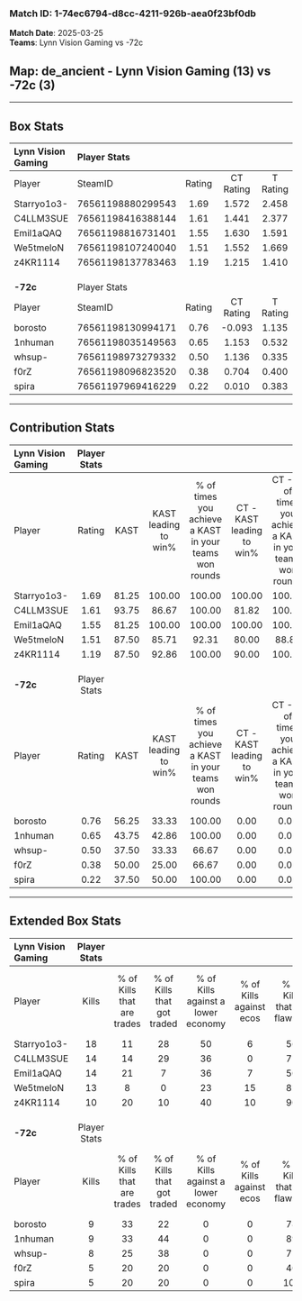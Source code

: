 ### Match ID: 1-74ec6794-d8cc-4211-926b-aea0f23bf0db  
**Match Date**: 2025-03-25  
**Teams**: Lynn Vision Gaming vs -72c  

## **Map**: de_ancient - Lynn Vision Gaming (13) vs -72c (3)  
---  

## Box Stats  

| **Lynn Vision Gaming** | Player Stats      |        |           |          |       |       |       |         |        |      |     |
| :- | :- | :-: | :-: | :-: | :-: | :-: | :-: | :-: | :-: | :-: | :-: |
| Player                 | SteamID           | Rating | CT Rating | T Rating | KAST  |  ADR  | Kills | Assists | Deaths | K/D  | HS% |
| Starryo1o3-            | 76561198880299543 |  1.69  |   1.572   |  2.458   | 81.25 | 106.1 |  18   |    4    |   9    | 2.00 | 38  |
| C4LLM3SUE              | 76561198416388144 |  1.61  |   1.441   |  2.377   | 93.75 | 95.9  |  14   |    5    |   7    | 2.00 | 71  |
| Emil1aQAQ              | 76561198816731401 |  1.55  |   1.630   |  1.591   | 81.25 | 101.5 |  14   |    7    |   7    | 2.00 | 57  |
| We5tmeloN              | 76561198107240040 |  1.51  |   1.552   |  1.669   | 87.50 | 89.0  |  13   |    4    |   6    | 2.17 | 69  |
| z4KR1114               | 76561198137783463 |  1.19  |   1.215   |  1.410   | 87.50 | 52.1  |  10   |    3    |   7    | 1.43 | 30  |
|                        |                   |        |           |          |       |       |       |         |        |      |     |
|                        |                   |        |           |          |       |       |       |         |        |      |     |
|                        |                   |        |           |          |       |       |       |         |        |      |     |
| **-72c**               | Player Stats      |        |           |          |       |       |       |         |        |      |     |
| Player                 | SteamID           | Rating | CT Rating | T Rating | KAST  |  ADR  | Kills | Assists | Deaths | K/D  | HS% |
| borosto                | 76561198130994171 |  0.76  |  -0.093   |  1.135   | 56.25 | 66.1  |   9   |    4    |   13   | 0.69 | 77  |
| 1nhuman                | 76561198035149563 |  0.65  |   1.153   |  0.532   | 43.75 | 62.9  |   9   |    3    |   13   | 0.69 | 100 |
| whsup-                 | 76561198973279332 |  0.50  |   1.136   |  0.335   | 37.50 | 59.4  |   8   |    1    |   14   | 0.57 | 50  |
| f0rZ                   | 76561198096823520 |  0.38  |   0.704   |  0.400   | 50.00 | 43.6  |   5   |    1    |   14   | 0.36 | 60  |
| spira                  | 76561197969416229 |  0.22  |   0.010   |  0.383   | 37.50 | 34.6  |   5   |    1    |   15   | 0.33 | 80  |
---  

## Contribution Stats  

| **Lynn Vision Gaming** | Player Stats |       |                      |                                                        |                           |                                                             |                          |                                                            |
| :- | :-: | :-: | :-: | :-: | :-: | :-: | :-: | :-: |
| Player                 |    Rating    | KAST  | KAST leading to win% | % of times you achieve a KAST in your teams won rounds | CT - KAST leading to win% | CT - % of times you achieve a KAST in your teams won rounds | T - KAST leading to win% | T - % of times you achieve a KAST in your teams won rounds |
| Starryo1o3-            |     1.69     | 81.25 |        100.00        |                         100.00                         |          100.00           |                           100.00                            |          100.00          |                           100.00                           |
| C4LLM3SUE              |     1.61     | 93.75 |        86.67         |                         100.00                         |           81.82           |                           100.00                            |          100.00          |                           100.00                           |
| Emil1aQAQ              |     1.55     | 81.25 |        100.00        |                         100.00                         |          100.00           |                           100.00                            |          100.00          |                           100.00                           |
| We5tmeloN              |     1.51     | 87.50 |        85.71         |                         92.31                          |           80.00           |                            88.89                            |          100.00          |                           100.00                           |
| z4KR1114               |     1.19     | 87.50 |        92.86         |                         100.00                         |           90.00           |                           100.00                            |          100.00          |                           100.00                           |
|                        |              |       |                      |                                                        |                           |                                                             |                          |                                                            |
|                        |              |       |                      |                                                        |                           |                                                             |                          |                                                            |
|                        |              |       |                      |                                                        |                           |                                                             |                          |                                                            |
| **-72c**               | Player Stats |       |                      |                                                        |                           |                                                             |                          |                                                            |
| Player                 |    Rating    | KAST  | KAST leading to win% | % of times you achieve a KAST in your teams won rounds | CT - KAST leading to win% | CT - % of times you achieve a KAST in your teams won rounds | T - KAST leading to win% | T - % of times you achieve a KAST in your teams won rounds |
| borosto                |     0.76     | 56.25 |        33.33         |                         100.00                         |           0.00            |                            0.00                             |          37.50           |                           100.00                           |
| 1nhuman                |     0.65     | 43.75 |        42.86         |                         100.00                         |           0.00            |                            0.00                             |          60.00           |                           100.00                           |
| whsup-                 |     0.50     | 37.50 |        33.33         |                         66.67                          |           0.00            |                            0.00                             |          50.00           |                           66.67                            |
| f0rZ                   |     0.38     | 50.00 |        25.00         |                         66.67                          |           0.00            |                            0.00                             |          40.00           |                           66.67                            |
| spira                  |     0.22     | 37.50 |        50.00         |                         100.00                         |           0.00            |                            0.00                             |          60.00           |                           100.00                           |
---  

## Extended Box Stats  

| **Lynn Vision Gaming** | Player Stats |                            |                            |                                    |                         |                              |                                 |        |                             |                                     |                          |                               |                            |
| :- | :-: | :-: | :-: | :-: | :-: | :-: | :-: | :-: | :-: | :-: | :-: | :-: | :-: |
| Player                 |    Kills     | % of Kills that are trades | % of Kills that got traded | % of Kills against a lower economy | % of Kills against ecos | % of Kills that are flawless | % of Kills that are close duels | Deaths | % of Deaths that get traded | % of Deaths against a lower economy | % of Deaths against ecos | % of Deaths that are flawless | % of Deaths that are close |
| Starryo1o3-            |      18      |             11             |             28             |                 50                 |            6            |              56              |               11                |   9    |             33              |                 44                  |            0             |              89               |             0              |
| C4LLM3SUE              |      14      |             14             |             29             |                 36                 |            0            |              71              |                0                |   7    |             29              |                 29                  |            0             |              100              |             0              |
| Emil1aQAQ              |      14      |             21             |             7              |                 36                 |            7            |              50              |                7                |   7    |             29              |                 43                  |            0             |              71               |             0              |
| We5tmeloN              |      13      |             8              |             0              |                 23                 |           15            |              85              |                0                |   6    |             33              |                 50                  |            0             |              33               |             17             |
| z4KR1114               |      10      |             20             |             10             |                 40                 |           10            |              90              |                0                |   7    |             29              |                 57                  |            0             |              86               |             0              |
|                        |              |                            |                            |                                    |                         |                              |                                 |        |                             |                                     |                          |                               |                            |
|                        |              |                            |                            |                                    |                         |                              |                                 |        |                             |                                     |                          |                               |                            |
|                        |              |                            |                            |                                    |                         |                              |                                 |        |                             |                                     |                          |                               |                            |
| **-72c**               | Player Stats |                            |                            |                                    |                         |                              |                                 |        |                             |                                     |                          |                               |                            |
| Player                 |    Kills     | % of Kills that are trades | % of Kills that got traded | % of Kills against a lower economy | % of Kills against ecos | % of Kills that are flawless | % of Kills that are close duels | Deaths | % of Deaths that get traded | % of Deaths against a lower economy | % of Deaths against ecos | % of Deaths that are flawless | % of Deaths that are close |
| borosto                |      9       |             33             |             22             |                 0                  |            0            |              78              |                0                |   13   |             23              |                  8                  |            0             |              92               |             8              |
| 1nhuman                |      9       |             33             |             44             |                 0                  |            0            |              89              |                0                |   13   |              8              |                  0                  |            0             |              62               |             8              |
| whsup-                 |      8       |             25             |             38             |                 0                  |            0            |              75              |               13                |   14   |             14              |                  7                  |            0             |              64               |             7              |
| f0rZ                   |      5       |             20             |             20             |                 0                  |            0            |              40              |                0                |   14   |             21              |                  0                  |            0             |              64               |             0              |
| spira                  |      5       |             20             |             20             |                 0                  |            0            |             100              |                0                |   15   |             13              |                  0                  |            0             |              73               |             0              |
